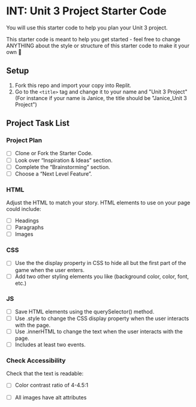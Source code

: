 # INT: Unit 3 Project Starter Code

You will use this starter code to help you plan your Unit 3 project. 

This starter code is meant to help you get started - feel free to change ANYTHING about the style or structure of this starter code to make it your own 💪

## Setup

1. Fork this repo and import your copy into Replit.
2. Go to the `<title>` tag and change it to your name and "Unit 3 Project" (For instance if your name is Janice, the title should be "Janice_Unit 3 Project")

## Project Task List

### Project Plan
- [ ] Clone or Fork the Starter Code.
- [ ] Look over “Inspiration & Ideas” section.
- [ ] Complete the “Brainstorming” section.
- [ ] Choose a “Next Level Feature”.

### HTML
Adjust the HTML to match your story. HTML elements to use on your page could include:
- [ ] Headings
- [ ] Paragraphs
- [ ] Images

### CSS
- [ ] Use the the display property in CSS to hide all but the first part of the game when the user enters. 
- [ ] Add two other styling elements you like (background color, color, font, etc.)

### JS
- [ ] Save HTML elements using the  querySelector() method.
- [ ] Use .style to change the CSS display property when the user interacts with the page.
- [ ] Use .innerHTML to change the text when the user interacts with the page. 
- [ ] Includes at least two events.

### Check Accessibility
Check that the text is readable:
- [ ] Color contrast ratio of 4-4.5:1
- [ ] All images have alt attributes

